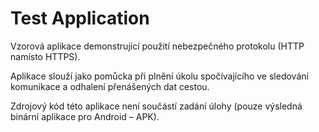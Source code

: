 # Test Application

Vzorová aplikace demonstrující použití nebezpečného protokolu (HTTP namísto HTTPS).

Aplikace slouží jako pomůcka při plnění úkolu spočívajícího ve sledování komunikace a odhalení přenášených dat cestou.

Zdrojový kód této aplikace není součástí zadání úlohy (pouze výsledná binární aplikace pro Android – APK).

